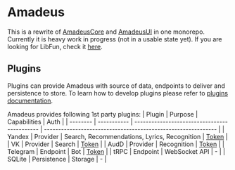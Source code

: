 # Amadeus

This is a rewrite of [AmadeusCore](https://github.com/Azarattum/AmadeusCore) and [AmadeusUI](https://github.com/Azarattum/AmadeusUI) in one monorepo. Currently it is heavy work in progress (not in a usable state yet). If you are looking for LibFun, check it [here](https://github.com/Azarattum/Amadeus/tree/main/packages/libfun).

## Plugins
Plugins can provide Amadeus with source of data, endpoints to deliver and persistence to store. To learn how to develop plugins please refer to [plugins documentation](plugins/README.md).

Amadeus provides following 1st party plugins:
| Plugin   | Purpose     | Capabilities                                 | Auth                                                          |
| -------- | ----------- | -------------------------------------------- | ------------------------------------------------------------- |
| Yandex   | Provider    | Search, Recommendations, Lyrics, Recognition | [Token](https://github.com/MarshalX/yandex-music-token)       |
| VK       | Provider    | Search                                       | [Token](https://github.com/vodka2/vk-audio-token)             |
| AudD     | Provider    | Recognition                                  | [Token](https://docs.audd.io/enterprise#where-to-get-a-token) |
| Telegram | Endpoint    | Bot                                          | [Token](https://core.telegram.org/bots/features#botfather)    |
| tRPC     | Endpoint    | WebSocket API                                | -                                                             |
| SQLite   | Persistence | Storage                                      | -                                                             |